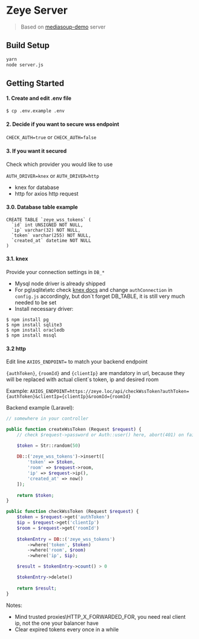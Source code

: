 # Zeye Server

> Based on [mediasoup-demo](https://github.com/versatica/mediasoup-demo) server

## Build Setup

```bash
yarn
node server.js 
```

## Getting Started
#### 1. Create and edit .env file
`$ cp .env.example .env`
#### 2. Decide if you want to secure wss endpoint
`CHECK_AUTH=true` or `CHECK_AUTH=false`
#### 3. If you want it secured
Check which provider you would like to use

`AUTH_DRIVER=knex` or `AUTH_DRIVER=http`

- knex for database
- http for axios http request

#### 3.0. Database table example
```
CREATE TABLE `zeye_wss_tokens` (
  `id` int UNSIGNED NOT NULL,
  `ip` varchar(32) NOT NULL,
  `token` varchar(255) NOT NULL,
  `created_at` datetime NOT NULL
)
```
#### 3.1. knex
Provide your connection settings in `DB_*`

- Mysql node driver is already shipped
- For pg\sqlite\etc check [knex docs](http://knexjs.org/#Installation-client) and change `authConnection` in `config.js` accordingly, but don`t forget DB_TABLE, it is still very much needed to be set
- Install necessary driver:
```
$ npm install pg
$ npm install sqlite3
$ npm install oracledb
$ npm install mssql
```
#### 3.2 http
Edit line `AXIOS_ENDPOINT=` to match your backend endpoint

`{authToken}`, `{roomId}` and `{clientIp}` are mandatory in url, because they will be replaced with actual client\`s token, ip and desired room

Example:
`AXIOS_ENDPOINT=https://zeye.loc/api/checkWssToken?authToken={authToken}&clientIp={clientIp}&roomId={roomId}`

Backend example (Laravel):
```php
// somewhere in your controller

public function createWssToken (Request $request) {
    // check $request->password or Auth::user() here, abort(401) on fail

    $token = Str::random(50)
 
    DB::('zeye_wss_tokens')->insert([
        'token' => $token,
        'room' => $request->room,
        'ip' => $request->ip(),
        'created_at' => now()
    ]);
 
    return $token;
}

public function checkWssToken (Request $request) {
    $token = $request->get('authToken')
    $ip = $request->get('clientIp')
    $room = $request->get('roomId')
 
    $tokenEntry = DB::('zeye_wss_tokens')
        ->where('token', $token)
        ->where('room', $room)
        ->where('ip', $ip);

    $result = $tokenEntry->count() > 0

    $tokenEntry->delete()
 
    return $result;
}
```
Notes: 
- Mind trusted proxies\HTTP_X_FORWARDED_FOR, you need real client ip, not the one your balancer have
- Clear expired tokens every once in a while